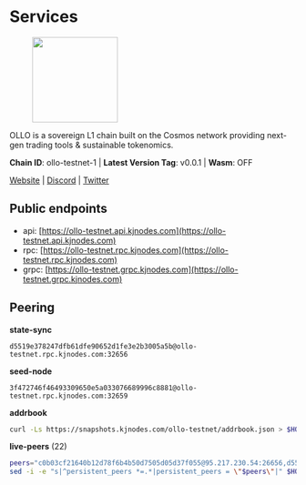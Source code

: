 # Services

<figure><img src="https://raw.githubusercontent.com/kj89/testnet_manuals/main/pingpub/logos/ollo.png" width="150" alt=""><figcaption></figcaption></figure>

OLLO is a sovereign L1 chain built on the Cosmos network providing  next-gen trading tools & sustainable tokenomics.

**Chain ID**: ollo-testnet-1 | **Latest Version Tag**: v0.0.1 | **Wasm**: OFF

[Website](https://www.ollostation.zone) | [Discord](https://discord.com/invite/GxBqZ9mSSm) | [Twitter](https://twitter.com/OLLOStation)


## Public endpoints

* api: [https://ollo-testnet.api.kjnodes.com](https://ollo-testnet.api.kjnodes.com)
* rpc: [https://ollo-testnet.rpc.kjnodes.com](https://ollo-testnet.rpc.kjnodes.com)
* grpc: [https://ollo-testnet.grpc.kjnodes.com](https://ollo-testnet.grpc.kjnodes.com)

## Peering

**state-sync**

```text
d5519e378247dfb61dfe90652d1fe3e2b3005a5b@ollo-testnet.rpc.kjnodes.com:32656
```

**seed-node**

```text
3f472746f46493309650e5a033076689996c8881@ollo-testnet.rpc.kjnodes.com:32659
```

**addrbook**
```bash
curl -Ls https://snapshots.kjnodes.com/ollo-testnet/addrbook.json > $HOME/.ollo/config/addrbook.json
```

**live-peers** (22)
```bash
peers="c0b03cf21640b12d78f6b4b50d7505d05d37f055@95.217.230.54:26656,d5519e378247dfb61dfe90652d1fe3e2b3005a5b@65.109.68.190:32656,2a8f0fada8b8b71b8154cf30ce44aebea1b5fe3d@146.59.116.136:26656,7dc63d58dccf6777206d5cdbc1ec1b9ba5221bd5@65.108.97.58:15656,536c816c0d32ceb601fcf047284f65dc68c0513a@65.21.134.202:26626,43da48176665407ebbe40f809a0ec2c84ab0579e@65.109.24.121:26656,1cc735dffbe3861336f07bf9f1bc29c42e0e4a55@37.187.78.201:32656,dba5e8b41c4e369418f83a449966e4eb7ca05cd4@65.109.23.114:18156,a553ae4af55d127300dd707a46e715b47a82610a@65.21.131.215:26626,5c2a752c9b1952dbed075c56c600c3a79b58c395@195.3.220.135:27006,9865c6e15faced6643adc228e3a59744e1b4e277@116.203.29.162:46656,47655c33bdecae7f449301197d8b951a97e1b680@89.58.59.75:26656,42beefd08b5f8580177d1506220db3a548090262@65.108.195.29:26116,517786f9e5e9caf196fed64c2130528e0ef59643@65.109.70.23:18156,3ea40f63890f10272201edf96d2a49e197e52091@65.108.105.48:18156,dd577d8f2e997d7e70495640aff124ddb70d1a21@95.217.192.222:26656,bc73e1f3bde267171309e723416690c9c7404881@142.132.199.236:27656,fffb9164b9091d2055b5469a456ca91288517856@178.208.86.48:16656,e8bdc07477c4a49acf1a4c91e3dc34fe2372169e@161.97.153.160:26656,90ba3ab29147af2bc66a823d087ca49068d7974c@54.149.123.52:26656,ef8863e006ba8eaea3aa8b780b01b82b401d7bd9@84.46.252.45:56656,8c4a28db4a9f4a37725d504d6f87fb5e1aee0266@49.12.216.13:46656"
sed -i -e "s|^persistent_peers *=.*|persistent_peers = \"$peers\"|" $HOME/.ollo/config/config.toml
```

